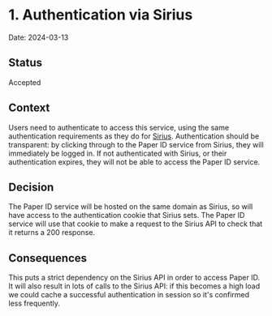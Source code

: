 # 1. Authentication via Sirius

Date: 2024-03-13

## Status

Accepted

## Context

Users need to authenticate to access this service, using the same authentication requirements as they do for [Sirius](https://github.com/ministryofjustice/opg-sirius/). Authentication should be transparent: by clicking through to the Paper ID service from Sirius, they will immediately be logged in. If not authenticated with Sirius, or their authentication expires, they will not be able to access the Paper ID service.

## Decision

The Paper ID service will be hosted on the same domain as Sirius, so will have access to the authentication cookie that Sirius sets. The Paper ID service will use that cookie to make a request to the Sirius API to check that it returns a 200 response.

## Consequences

This puts a strict dependency on the Sirius API in order to access Paper ID. It will also result in lots of calls to the Sirius API: if this becomes a high load we could cache a successful authentication in session so it's confirmed less frequently.
